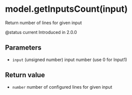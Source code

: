 # model.getInputsCount(input)



Return number of lines for given input

@status current Introduced in 2.0.0


## Parameters

* `input` (unsigned number) input number (use 0 for Input1)



## Return value

* `number` number of configured lines for given input



